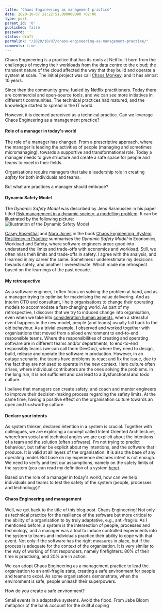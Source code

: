 ```yaml
---
title: 'Chaos Engineering as management practice'
date: 2020-10-07 11:22:51.000000000 +02:00
type: post
parent_id: '0'
published: false
password: ''
status: draft
permalink: "/2020/10/07/chaos-engineering-as-management-practice/"
comments: true
---
```

Chaos Engineering is a practice that has its roots at Netflix. It born from the challenges of moving their workloads from the data centre to the cloud; the transient nature of the cloud affected the way that they build and operate a system at scale. The initial project was call [Chaos Monkey](https://netflixtechblog.com/the-netflix-simian-army-16e57fbab116), and it has almost 10 years.

Since then the community grow, fueled by Netflix practitioners. Today there are commercial and open-source tools, and we can see more initiatives in different t communities. The technical practices had matured, and the knowledge started to spread in the IT world. 

However, it is deemed perceived as a technical practice. Can we leverage Chaos Engineering as a management practice?

#### Role of a manager in today's world

The role of a manager has changed. From a prescriptive approach, where the manager is leading the activities of people (managing and sometimes micromanaging), towards a supportive and transformational role. Today a manager needs to give structure and create a safe space for people and teams to excel in their fields.

Organisations require managers that take a leadership role in creating *safety* for both individuals and teams.

But what are practices a manager should embrace?

#### Dynamic Safety Model

The *Dynamic Safety Model* was described by Jens Rasmussen in his paper titled [Risk management in a dynamic society: a modelling problem](https://www.sciencedirect.com/science/article/pii/S0925753597000520). It can be illustrated by the following picture:
![Ilustration of the Dynamic Safety Model](/images/assets/2020-09-04-chaos-engineering-as-management-practice-dynamic-safety-model.png)

[Casey Rosenthal](https://twitter.com/caseyrosenthal) and [Nora Jones](https://twitter.com/nora_js) in the book [Chaos Engineering, System Resiliency in Practice](https://www.oreilly.com/library/view/chaos-engineering/9781492043850/) summarises the *Dynamic Safety Model* in Economics, Workload and Safety, where software engineers areec good into understand the limits and trade-offs with economics and workload. Still, we often miss theh limits and trade-offs in safety. I agree with the analysis, and I learned in my career the same. Sometimes I underestimate my decisions towards safety, and another I overestimate. Which made me retrospect based on the learnings of the past decade.

#### My retrospective

As a software engineer, I often focus on solving the problem at hand, and as a manager trying to optimise for maximising the value delivering. And as interim CTO and consultant, I help organisations to change their operating models to accommodate a fast-changing world. As part of my retrospective, I discover that we try to induced change into organisation, even when we take into [consideration human aspects](https://www.joaorosa.io/2020/08/18/using-team-topologies-to-discover-and-improve-reliability-qualities/), when a stressful event happens in the new model, people (and teams) usually fall back to the old behaviour. As a trivial example, I observed and worked together with organisations that moved from a siloed environment to end-to-end responsible teams. Where the responsibilities of creating and operating software are in different teams and/or departments, to end-to-end responsibly teams (we can call them DevOps), where they need to design, build, release and operate the software in production. However, in an outage scenario, the teams have problems to react and fix the issue, due to the fact they are not used to operate in the new context. Hero culture often arises, where individual contributors are the ones solving the problems. In the long run, it is not sufficient and can lead to a dysfunctional and toxic culture.

I believe that managers can create safety, and coach and mentor engineers to improve their decision-making process regarding the safety limits. At the same time, having a positive effect on the organisation culture towards an open and trustworthy culture. 

#### Declare your intents

As system thinker, declared intention in a system is crucial. Together with colleagues, we are exploring a concept called Intent Oriented Architecture, wherefrom social and technical angles we are explicit about the intentions of a team and the solution (often software). I'm not trying to predict behaviour, but rather be explicit about my intentions, and the software that I produce. It is valid at all layers of the organisation. It is also the base of any operating model. But base on my experience declares intent is not enough. We need to verify and test our assumptions, namely on the safety limits of the system (you can read my definition of a system [here](https://www.joaorosa.io/2020/06/25/what-does-mean-system-in-the-socio-technical-land/)). 

Based on the role of a manager in today's world, how can we help individuals and teams to test the safety of the system (people, processes and technology)?

#### Chaos Engineering and management

Well, we get back to the title of this blog post. Chaos Engineering! Not only as technical practice for the resilience of the software but more critical to the ability of a organisation to by truly adaptative, e.g., anti-fragile. As I mentioned before, a system is the intersection of people, processes and technology, and a manager was a tool to induce controlled experiments into the system to teams and individuals practice their ability to cope with that event. Not only if the software has the right measures in place, but if the process is adequate for the context of the organisation. It is very similar to the way of working of first responders, namely firefighters: 80% of their time is practising, and 20% are in action. 

We can adopt Chaos Engineering as a management practice to lead the organisation to an anti-fragile state, creating a safe environment for people and teams to excel. As some organisations demonstrate, when the environment is safe, people unleash their superpowers.

How do you create a safe environment? 

Small events in a adaptative systems. Avoid the flood. From Jabe Bloom metaphor of the bank account for the skillful coping